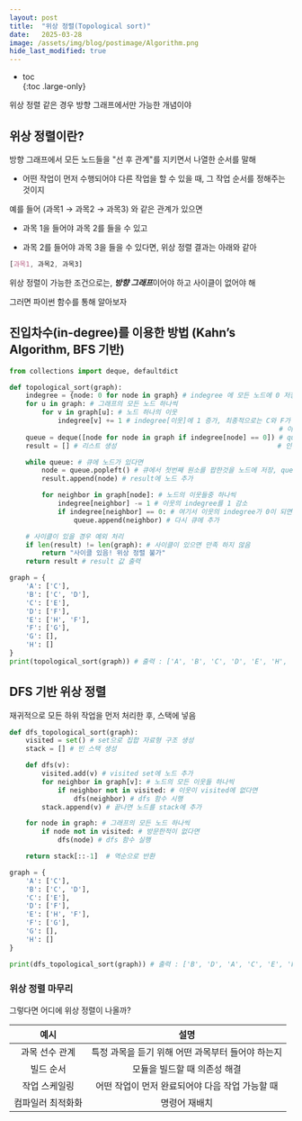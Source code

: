 ```yaml
---
layout: post
title:  "위상 정렬(Topological sort)"
date:   2025-03-28
image: /assets/img/blog/postimage/Algorithm.png
hide_last_modified: true
---
```


* toc  
{:toc .large-only}

위상 정렬 같은 경우 방향 그래프에서만 가능한 개념이야

## 위상 정렬이란?

방향 그래프에서 모든 노드들을 "선 후 관계"를 지키면서 나열한 순서를 말해

- 어떤 작업이 먼저 수행되어야 다른 작업을 할 수 있을 때, 그 작업 순서를 정해주는 것이지

예를 들어 (과목1 → 과목2 → 과목3) 와 같은 관계가 있으면

- 과목 1을 들어야 과목 2를 들을 수 있고

- 과목 2를 들어야 과목 3을 들을 수 있다면, 위상 정렬 결과는 아래와 같아

~~~css
[과목1, 과목2, 과목3]
~~~

위상 정렬이 가능한 조건으로는, ***방향 그래프***이어야 하고 사이클이 없어야 해

그러면 파이썬 함수를 통해 알아보자

## 진입차수(in-degree)를 이용한 방법 (Kahn’s Algorithm, BFS 기반)

~~~python
from collections import deque, defaultdict

def topological_sort(graph):
    indegree = {node: 0 for node in graph} # indegree 에 모든 노드에 0 저장
    for u in graph: # 그래프의 모든 노드 하나씩
        for v in graph[u]: # 노드 하나의 이웃
            indegree[v] += 1 # indegree[이웃]에 1 증가, 최종적으로는 C와 F가 값이 많다
                                                                   # 아래는 진입 차수(in-degree) == 0 분류
    queue = deque([node for node in graph if indegree[node] == 0]) # queue라는 데크에 indegree[node] == 0  
    result = [] # 리스트 생성                                        # 인 것들을 추가 (A,B)

    while queue: # 큐에 노드가 있다면
        node = queue.popleft() # 큐에서 첫번째 원소를 팝한것을 노드에 저장, queue -1
        result.append(node) # result에 노드 추가

        for neighbor in graph[node]: # 노드의 이웃들중 하나씩
            indegree[neighbor] -= 1 # 이웃의 indegree를 1 감소
            if indegree[neighbor] == 0: # 여기서 이웃의 indegree가 0이 되면
                queue.append(neighbor) # 다시 큐에 추가

    # 사이클이 있을 경우 예외 처리
    if len(result) != len(graph): # 사이클이 있으면 만족 하지 않음
        return "사이클 있음! 위상 정렬 불가"
    return result # result 값 출력

graph = {
    'A': ['C'],
    'B': ['C', 'D'],
    'C': ['E'],
    'D': ['F'],
    'E': ['H', 'F'],
    'F': ['G'],
    'G': [],
    'H': []
}
print(topological_sort(graph)) # 출력 : ['A', 'B', 'C', 'D', 'E', 'H', 'F', 'G']
~~~

## DFS 기반 위상 정렬

재귀적으로 모든 하위 작업을 먼저 처리한 후, 스택에 넣음

~~~python
def dfs_topological_sort(graph):
    visited = set() # set으로 집합 자료형 구조 생성
    stack = [] # 빈 스택 생성

    def dfs(v):
        visited.add(v) # visited set에 노드 추가 
        for neighbor in graph[v]: # 노드의 모든 이웃들 하나씩
            if neighbor not in visited: # 이웃이 visited에 없다면
                dfs(neighbor) # dfs 함수 시행
        stack.append(v) # 끝나면 노드를 stack에 추가

    for node in graph: # 그래프의 모든 노드 하나씩
        if node not in visited: # 방문한적이 없다면
            dfs(node) # dfs 함수 실행

    return stack[::-1]  # 역순으로 반환

graph = {
    'A': ['C'],
    'B': ['C', 'D'],
    'C': ['E'],
    'D': ['F'],
    'E': ['H', 'F'],
    'F': ['G'],
    'G': [],
    'H': []
}

print(dfs_topological_sort(graph)) # 출력 : ['B', 'D', 'A', 'C', 'E', 'F', 'G', 'H']
~~~

### 위상 정렬 마무리

그렇다면 어디에 위상 정렬이 나올까?

| 예시 | 설명 |
|:---:|:---:|
| 과목 선수 관계 | 특정 과목을 듣기 위해 어떤 과목부터 들어야 하는지 |
| 빌드 순서 | 모듈을 빌드할 때 의존성 해결 |
| 작업 스케일링 | 어떤 작업이 먼저 완료되어야 다음 작업 가능할 때 |
| 컴파일러 최적화화 | 명령어 재배치 |
